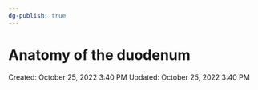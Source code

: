 ```yaml
---
dg-publish: true
---
```


# Anatomy of the duodenum

Created: October 25, 2022 3:40 PM
Updated: October 25, 2022 3:40 PM